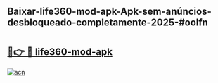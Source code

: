 ## Baixar-life360-mod-apk-Apk-sem-anúncios-desbloqueado-completamente-2025-#oolfn

# <h2><a href="https://ainizakaria.my?title=life360-mod-apk&ref=20M">🔗👉 🔴 life360-mod-apk</a></h2>

[![acn](https://github.com/user-attachments/assets/0f9c940e-d8b0-45ae-aac7-cd30a18b3e1c)](https://ainizakaria.my?title=life360-mod-apk&ref=20M)

